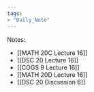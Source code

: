 ```yaml
---
tags:
- "Daily_Note"
---
```

Notes:  
- [[MATH 20C Lecture 16]]  
- [[DSC 20 Lecture 16]]  
- [[COGS 9 Lecture 16]]  
- [[MATH 20D Lecture 16]]  
- [[DSC 20 Discussion 6]]  
